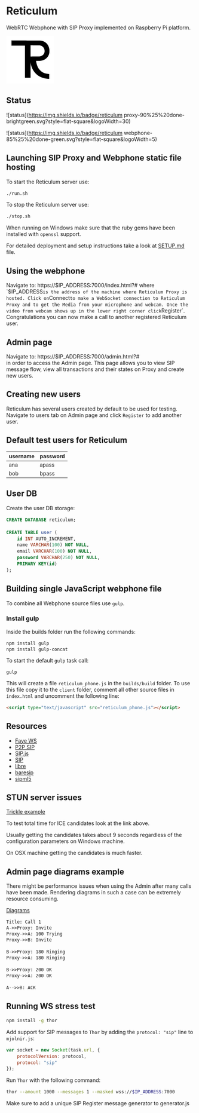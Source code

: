 # Reticulum

WebRTC Webphone with SIP Proxy implemented on Raspberry Pi platform.

![LOGO](https://raw.githubusercontent.com/GrimmKull/Reticulum/github/client/icons/dark%20icon_128.png)

## Status

![status](https://img.shields.io/badge/reticulum proxy-90%25%20done-brightgreen.svg?style=flat-square&logoWidth=30)

![status](https://img.shields.io/badge/reticulum webphone-85%25%20done-green.svg?style=flat-square&logoWidth=5)


## Launching SIP Proxy and Webphone static file hosting

To start the Reticulum server use:

```bash
./run.sh
```

To stop the Reticulum server use:

```bash
./stop.sh
```

When running on Windows make sure that the ruby gems have been installed with `openssl` support.

For detailed deployment and setup instructions take a look at [SETUP.md](https://github.com/GrimmKull/Reticulum/blob/github/SETUP.md) file.

## Using the webphone

Navigate to: https://$IP_ADDRESS:7000/index.html?#  
where `$IP_ADDRESS` is the address of the machine where Reticulum Proxy is hosted. Click on `Connect` to make a WebSocket connection to Reticulum Proxy and to get the Media from your microphone and webcam. Once the video from webcam shows up in the lower right corner click `Register`. Congratulations you can now make a call to another registered Reticulum user.

## Admin page

Navigate to: https://$IP_ADDRESS:7000/admin.html?#  
in order to access the Admin page. This page allows you to view SIP message flow, view all transactions and their states on Proxy and create new users.

## Creating new users

Reticulum has several users created by default to be used for testing.
Navigate to users tab on Admin page and click `Register` to add another user.

## Default test users for Reticulum

| username | password |
|----------|----------|
| ana      | apass    |
| bob      | bpass    |

## User DB

Create the user DB storage:

```sql
CREATE DATABASE reticulum;

CREATE TABLE user (
    id INT AUTO_INCREMENT,
    name VARCHAR(100) NOT NULL,
    email VARCHAR(100) NOT NULL,
    password VARCHAR(250) NOT NULL,
    PRIMARY KEY(id)
);
```

## Building single JavaScript webphone file

To combine all Webphone source files use `gulp`.

### Install gulp

Inside the builds folder run the following commands:

```
npm install gulp
npm install gulp-concat
```

To start the default `gulp` task call:

```
gulp
```

This will create a file `reticulum_phone.js` in the `builds/build` folder. To use this file copy it to the `client` folder, comment all other source files in `index.html` and uncomment the following line:

```html
<script type="text/javascript" src="reticulum_phone.js"></script>
```

## Resources

 * [Faye WS](https://github.com/faye/faye-websocket-ruby)  
 * [P2P SIP](https://github.com/theintencity/p2p-sip)  
 * [SIP.js](https://github.com/onsip/SIP.js)
 * [SIP](https://github.com/kirm/sip.js)  
 * [libre](http://www.creytiv.com/re.html)
 * [baresip](http://www.creytiv.com/baresip.html)
 * [sipml5](https://github.com/DoubangoTelecom/sipml5)

## STUN server issues

[Trickle example ](http://webrtc.github.io/samples/src/content/peerconnection/trickle-ice/)

To test total time for ICE candidates look at the link above.

Usually getting the candidates takes about 9 seconds regardless of the configuration parameters on Windows machine.

On OSX machine getting the candidates is much faster.

## Admin page diagrams example

There might be performance issues when using the Admin after many calls have been made. Rendering diagrams in such a case can be extremely resource consuming.

[Diagrams](https://bramp.github.io/js-sequence-diagrams/)

```
Title: Call 1
A->>Proxy: Invite
Proxy->>A: 100 Trying
Proxy->>B: Invite

B->>Proxy: 180 Ringing
Proxy->>A: 180 Ringing

B->>Proxy: 200 OK
Proxy->>A: 200 OK

A-->>B: ACK
```

## Running WS stress test

```bash
npm install -g thor
```

Add support for SIP messages to `Thor` by adding the `protocol: "sip"` line to `mjolnir.js`:

```javascript
var socket = new Socket(task.url, {
	protocolVersion: protocol,
	protocol: "sip"
});
```

Run `Thor` with the following command:

```bash
thor --amount 1000 --messages 1 --masked wss://$IP_ADDRESS:7000
```

Make sure to add a unique SIP Register message generator to generator.js
